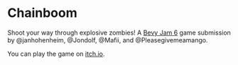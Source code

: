 # Chainboom

Shoot your way through explosive zombies! A [Bevy Jam 6](https://itch.io/jam/bevy-jam-6) game submission by @janhohenheim, @Jondolf, @Mafii, and @Pleasegivemeamango.

You can play the game on [itch.io](https://janhohenheim.itch.io/chainboom).
